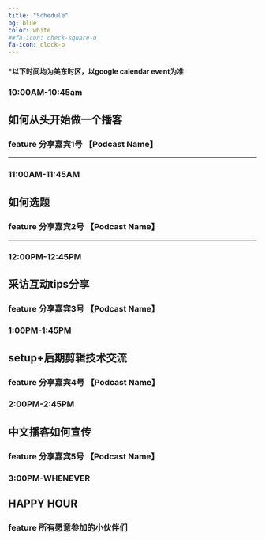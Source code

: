 ```yaml
---
title: "Schedule"
bg: blue
color: white
##fa-icon: check-square-o
fa-icon: clock-o
---
```


#### *以下时间均为美东时区，以google calendar event为准  

### 10:00AM-10:45am  
## 如何从头开始做一个播客
### feature 分享嘉宾1号 【Podcast Name】  
---

### 11:00AM-11:45AM  
## 如何选题
### feature 分享嘉宾2号 【Podcast Name】
---

### 12:00PM-12:45PM  
## 采访互动tips分享
### feature 分享嘉宾3号 【Podcast Name】

### 1:00PM-1:45PM  
## setup+后期剪辑技术交流
### feature 分享嘉宾4号 【Podcast Name】

### 2:00PM-2:45PM  
## 中文播客如何宣传
### feature 分享嘉宾5号 【Podcast Name】

### 3:00PM-WHENEVER  
## HAPPY HOUR
### feature 所有愿意参加的小伙伴们
